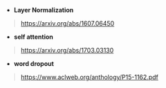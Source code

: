 - **Layer Normalization**

> https://arxiv.org/abs/1607.06450

- **self attention**

> https://arxiv.org/abs/1703.03130

- **word dropout**

> https://www.aclweb.org/anthology/P15-1162.pdf